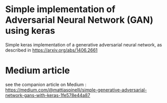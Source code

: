 # Simple implementation of Adversarial Neural Network (GAN) using keras
Simple keras implementation of a generative adversarial neural network, as described in https://arxiv.org/abs/1406.2661

# Medium article
see the companion article on Medium : https://medium.com/@mattiaspinelli/simple-generative-adversarial-network-gans-with-keras-1fe578e44a87

